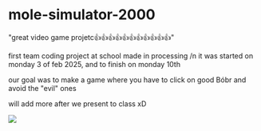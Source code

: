 # mole-simulator-2000
"great video game projetc👍👍👍👍👍👍👍👍👍👍👍"

first team coding project at school made in processing  /n
it was started on monday 3 of feb 2025, and to finish on monday 10th 

our goal was to make a game where you have to click on good Bóbr and avoid the "evil" ones 

will add more after we present to class xD

![](https://files.catbox.moe/tfqnnk.png)
